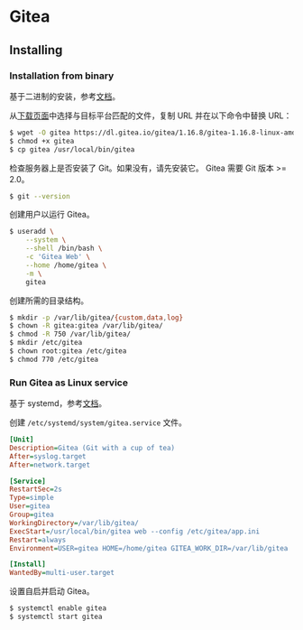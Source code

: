 # Gitea

## Installing

### Installation from binary

基于二进制的安装，参考[文档](https://docs.gitea.io/en-us/install-from-binary/)。

从[下载页面](https://dl.gitea.io/gitea/)中选择与目标平台匹配的文件，复制 URL 并在以下命令中替换 URL：

```sh
$ wget -O gitea https://dl.gitea.io/gitea/1.16.8/gitea-1.16.8-linux-amd64
$ chmod +x gitea
$ cp gitea /usr/local/bin/gitea
```

检查服务器上是否安装了 Git。如果没有，请先安装它。 Gitea 需要 Git 版本 >= 2.0。

```sh
$ git --version
```

创建用户以运行 Gitea。

```sh
$ useradd \
    --system \
    --shell /bin/bash \
    -c 'Gitea Web' \
    --home /home/gitea \
    -m \
    gitea
```

创建所需的目录结构。

```sh
$ mkdir -p /var/lib/gitea/{custom,data,log}
$ chown -R gitea:gitea /var/lib/gitea/
$ chmod -R 750 /var/lib/gitea/
$ mkdir /etc/gitea
$ chown root:gitea /etc/gitea
$ chmod 770 /etc/gitea
```

### Run Gitea as Linux service

基于 systemd，参考[文档](https://docs.gitea.io/en-us/linux-service/)。

创建 `/etc/systemd/system/gitea.service` 文件。

```ini
[Unit]
Description=Gitea (Git with a cup of tea)
After=syslog.target
After=network.target

[Service]
RestartSec=2s
Type=simple
User=gitea
Group=gitea
WorkingDirectory=/var/lib/gitea/
ExecStart=/usr/local/bin/gitea web --config /etc/gitea/app.ini
Restart=always
Environment=USER=gitea HOME=/home/gitea GITEA_WORK_DIR=/var/lib/gitea

[Install]
WantedBy=multi-user.target
```

设置自启并启动 Gitea。

```sh
$ systemctl enable gitea
$ systemctl start gitea
```

